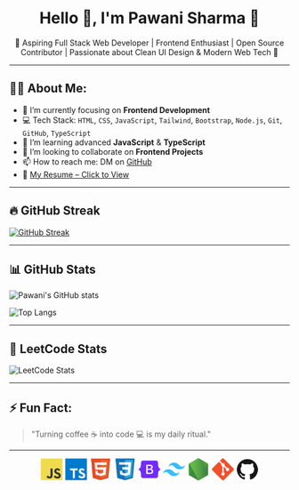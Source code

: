 <h1 align="center">Hello 👋, I'm Pawani Sharma 🚀</h1>

<p align="center">
  🌟 Aspiring Full Stack Web Developer | Frontend Enthusiast | Open Source Contributor | Passionate about Clean UI Design & Modern Web Tech 🌟
</p>

---

## 🧑‍💻 About Me:

- 🔭 I’m currently focusing on **Frontend Development**
- 💻 Tech Stack: `HTML`, `CSS`, `JavaScript`, `Tailwind`, `Bootstrap`, `Node.js`, `Git`, `GitHub`, `TypeScript`
- 🌱 I’m learning advanced **JavaScript** & **TypeScript**
- 🤝 I’m looking to collaborate on **Frontend Projects**
- 📫 How to reach me: DM on [GitHub](https://github.com/Pawanisharma12)
- 📄 [My Resume – Click to View](https://drive.google.com/file/d/1g_KE0CEiye_npoaSyP5-mePLnXnY1d6c/view?usp=sharing)

---

## 🔥 GitHub Streak

[![GitHub Streak](https://streak-stats.demolab.com?user=Pawanisharma12&theme=tokyonight&border_radius=5)](https://git.io/streak-stats)

---

## 📊 GitHub Stats

![Pawani's GitHub stats](https://github-readme-stats.vercel.app/api?username=Pawanisharma12&show_icons=true&theme=tokyonight)

![Top Langs](https://github-readme-stats.vercel.app/api/top-langs/?username=Pawanisharma12&layout=compact&theme=tokyonight)

---

## 🧠 LeetCode Stats

![LeetCode Stats](https://leetcard.jacoblin.cool/Pawani_Sharma?theme=dark)

---

## ⚡ Fun Fact:

> "Turning coffee ☕ into code 💻 is my daily ritual."

---

<p align="center">
  <img src="https://raw.githubusercontent.com/devicons/devicon/master/icons/javascript/javascript-original.svg" alt="javascript" width="40"/>
  <img src="https://raw.githubusercontent.com/devicons/devicon/master/icons/typescript/typescript-original.svg" alt="typescript" width="40"/>
  <img src="https://raw.githubusercontent.com/devicons/devicon/master/icons/html5/html5-original.svg" alt="html" width="40"/>
  <img src="https://raw.githubusercontent.com/devicons/devicon/master/icons/css3/css3-original.svg" alt="css" width="40"/>
  <img src="https://raw.githubusercontent.com/devicons/devicon/master/icons/bootstrap/bootstrap-plain.svg" alt="bootstrap" width="40"/>
  <img src="https://raw.githubusercontent.com/devicons/devicon/master/icons/tailwindcss/tailwindcss-plain.svg" alt="tailwind" width="40"/>
  <img src="https://raw.githubusercontent.com/devicons/devicon/master/icons/nodejs/nodejs-original.svg" alt="nodejs" width="40"/>
  <img src="https://raw.githubusercontent.com/devicons/devicon/master/icons/git/git-original.svg" alt="git" width="40"/>
  <img src="https://raw.githubusercontent.com/devicons/devicon/master/icons/github/github-original.svg" alt="github" width="40"/>
</p>
